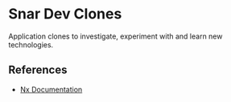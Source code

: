 # Snar Dev Clones

Application clones to investigate, experiment with and learn new technologies.

## References

- [Nx Documentation](https://nx.dev)
